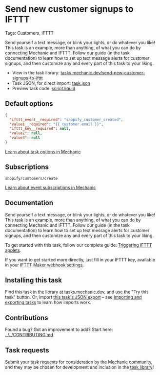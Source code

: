 # Send new customer signups to IFTTT

Tags: Customers, IFTTT

Send yourself a text message, or blink your lights, or do whatever you like! This task is an example, more than anything, of what you can do by connecting Mechanic and IFTTT. Follow our guide (in the task documentation) to learn how to set up text message alerts for customer signups, and then customize any and every part of this task to your liking.

* View in the task library: [tasks.mechanic.dev/send-new-customer-signups-to-ifttt](https://tasks.mechanic.dev/send-new-customer-signups-to-ifttt)
* Task JSON, for direct import: [task.json](../../tasks/send-new-customer-signups-to-ifttt.json)
* Preview task code: [script.liquid](./script.liquid)

## Default options

```json
{
  "ifttt_event__required": "shopify_customer_created",
  "value1__required": "{{ customer.email }}",
  "ifttt_key__required": null,
  "value2": null,
  "value3": null
}
```

[Learn about task options in Mechanic](https://learn.mechanic.dev/core/tasks/options)

## Subscriptions

```liquid
shopify/customers/create
```

[Learn about event subscriptions in Mechanic](https://learn.mechanic.dev/core/tasks/subscriptions)

## Documentation

Send yourself a text message, or blink your lights, or do whatever you like! This task is an example, more than anything, of what you can do by connecting Mechanic and IFTTT. Follow our guide (in the task documentation) to learn how to set up text message alerts for customer signups, and then customize any and every part of this task to your liking.

To get started with this task, follow our complete guide: [Triggering IFTTT applets](https://help.usemechanic.com/tutorials/triggering-ifttt-applets).

If you want to get started more directly, just fill in your IFTTT key, available in your [IFTTT Maker webhook settings](https://ifttt.com/services/maker_webhooks/settings).

## Installing this task

Find this task [in the library at tasks.mechanic.dev](https://tasks.mechanic.dev/send-new-customer-signups-to-ifttt), and use the "Try this task" button. Or, import [this task's JSON export](../../tasks/send-new-customer-signups-to-ifttt.json) – see [Importing and exporting tasks](https://learn.mechanic.dev/core/tasks/import-and-export) to learn how imports work.

## Contributions

Found a bug? Got an improvement to add? Start here: [../../CONTRIBUTING.md](../../CONTRIBUTING.md).

## Task requests

Submit your [task requests](https://mechanic.canny.io/task-requests) for consideration by the Mechanic community, and they may be chosen for development and inclusion in the [task library](https://tasks.mechanic.dev/)!
